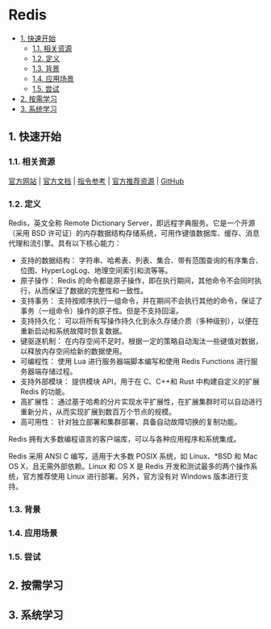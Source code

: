 # Redis<!-- omit in toc -->

- [1. 快速开始](#1-快速开始)
  - [1.1. 相关资源](#11-相关资源)
  - [1.2. 定义](#12-定义)
  - [1.3. 背景](#13-背景)
  - [1.4. 应用场景](#14-应用场景)
  - [1.5. 尝试](#15-尝试)
- [2. 按需学习](#2-按需学习)
- [3. 系统学习](#3-系统学习)

## 1. 快速开始

### 1.1. 相关资源

[官方网站](https://redis.io) | [官方文档](https://redis.io/docs) | [指令参考](https://redis.io/commands) | [官方推荐资源](https://redis.io/resources/) | [GitHub](https://github.com/redis)

### 1.2. 定义

Redis，英文全称 Remote Dictionary Server，即远程字典服务。它是一个开源（采用 BSD 许可证）的内存数据结构存储系统，可用作键值数据库、缓存、消息代理和流引擎。具有以下核心能力：

- 支持的数据结构： 字符串、哈希表、列表、集合、带有范围查询的有序集合、位图、HyperLogLog、地理空间索引和流等等。
- 原子操作： Redis 的命令都是原子操作，即在执行期间，其他命令不会同时执行，从而保证了数据的完整性和一致性。
- 支持事务： 支持按顺序执行一组命令，并在期间不会执行其他的命令，保证了事务（一组命令）操作的原子性。但是不支持回滚。
- 支持持久化： 可以将所有写操作持久化到永久存储介质（多种级别），以便在重新启动和系统故障时恢复数据。
- 键驱逐机制： 在内存空间不足时，根据一定的策略自动淘汰一些键值对数据，以释放内存空间给新的数据使用。
- 可编程性： 使用 Lua 进行服务器端脚本编写和使用 Redis Functions 进行服务器端存储过程。
- 支持外部模块： 提供模块 API，用于在 C、C++和 Rust 中构建自定义的扩展 Redis 的功能。
- 高扩展性： 通过基于哈希的分片实现水平扩展性，在扩展集群时可以自动进行重新分片，从而实现扩展到数百万个节点的规模。
- 高可用性： 针对独立部署和集群部署，具备自动故障切换的复制功能。

Redis 拥有大多数编程语言的客户端库，可以与各种应用程序和系统集成。

Redis 采用 ANSI C 编写，适用于大多数 POSIX 系统，如 Linux、\*BSD 和 Mac OS X，且无需外部依赖。Linux 和 OS X 是 Redis 开发和测试最多的两个操作系统，官方推荐使用 Linux 进行部署。另外，官方没有对 Windows 版本进行支持。

### 1.3. 背景

### 1.4. 应用场景

### 1.5. 尝试

## 2. 按需学习

## 3. 系统学习
